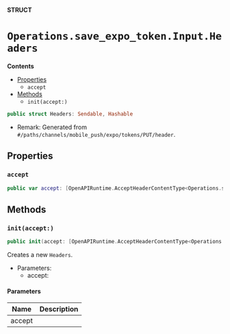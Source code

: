 **STRUCT**

# `Operations.save_expo_token.Input.Headers`

**Contents**

- [Properties](#properties)
  - `accept`
- [Methods](#methods)
  - `init(accept:)`

```swift
public struct Headers: Sendable, Hashable
```

- Remark: Generated from `#/paths/channels/mobile_push/expo/tokens/PUT/header`.

## Properties
### `accept`

```swift
public var accept: [OpenAPIRuntime.AcceptHeaderContentType<Operations.save_expo_token.AcceptableContentType>]
```

## Methods
### `init(accept:)`

```swift
public init(accept: [OpenAPIRuntime.AcceptHeaderContentType<Operations.save_expo_token.AcceptableContentType>] = .defaultValues())
```

Creates a new `Headers`.

- Parameters:
  - accept:

#### Parameters

| Name | Description |
| ---- | ----------- |
| accept |  |